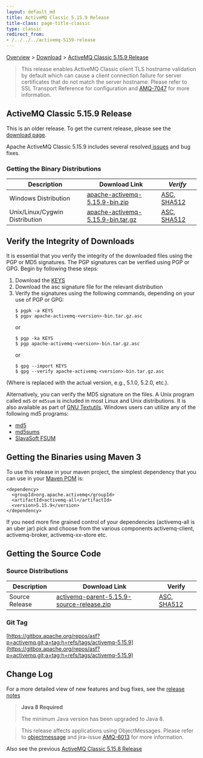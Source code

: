 ```yaml
---
layout: default_md
title: ActiveMQ Classic 5.15.9 Release 
title-class: page-title-classic
type: classic
redirect_from:
- /../../../activemq-5159-release
---
```


[Overview](overview) > [Download](download) > [ActiveMQ Classic 5.15.9 Release](classic-05-15-09)

> This release enables ActiveMQ Classic client TLS hostname validation by default which can cause a client connection failure for server certificates that do not match the server hostname. Please refer to SSL Transport Reference for configuration and [AMQ-7047](https://issues.apache.org/jira/browse/AMQ-7047?src=confmacro) for more information.

ActiveMQ Classic 5.15.9 Release
-----------------------

<div class="alert alert-warning">
  This is an older release. To get the current release, please see the <a href="{{site.baseurl}}/components/classic/download" class="alert-link">download page</a>.
</div>

Apache ActiveMQ Classic 5.15.9 includes several resolved[ issues](https://issues.apache.org/jira/secure/ReleaseNote.jspa?projectId=12311210&version=12344450) and bug fixes.

### Getting the Binary Distributions

Description|Download Link|_Verify_
---|---|---
Windows Distribution|[apache-activemq-5.15.9-bin.zip](https://archive.apache.org/dist/activemq/5.15.9/apache-activemq-5.15.9-bin.zip)|[ASC](https://archive.apache.org/dist/activemq/5.15.9/apache-activemq-5.15.9-bin.zip.asc), [SHA512](https://archive.apache.org/dist/activemq/5.15.9/apache-activemq-5.15.9-bin.zip.sha512)
Unix/Linux/Cygwin Distribution|[apache-activemq-5.15.9-bin.tar.gz](https://archive.apache.org/dist/activemq/5.15.9/apache-activemq-5.15.9-bin.tar.gz)|[ASC](https://www.apache.org/dist/activemq/5.15.9/apache-activemq-5.15.9-bin.tar.gz.asc), [SHA512](https://www.apache.org/dist/activemq/5.15.9/apache-activemq-5.15.9-bin.tar.gz.sha512)

Verify the Integrity of Downloads
---------------------------------

It is essential that you verify the integrity of the downloaded files using the PGP or MD5 signatures. The PGP signatures can be verified using PGP or GPG. Begin by following these steps:

1.  Download the [KEYS](https://downloads.apache.org/activemq/KEYS)
2.  Download the asc signature file for the relevant distribution
3.  Verify the signatures using the following commands, depending on your use of PGP or GPG:
    ```
    $ pgpk -a KEYS
    $ pgpv apache-activemq-<version>-bin.tar.gz.asc
    ```
    or
    ```
    $ pgp -ka KEYS
    $ pgp apache-activemq-<version>-bin.tar.gz.asc
    ```
    or
    ```
    $ gpg --import KEYS
    $ gpg --verify apache-activemq-<version>-bin.tar.gz.asc
    ```

(Where <version> is replaced with the actual version, e.g., 5.1.0, 5.2.0, etc.).

Alternatively, you can verify the MD5 signature on the files. A Unix program called `md5` or `md5sum` is included in most Linux and Unix distributions. It is also available as part of [GNU Textutils](http://www.gnu.org/software/textutils/textutils.html). Windows users can utilize any of the following md5 programs:

*   [md5](http://www.fourmilab.ch/md5/)
*   [md5sums](http://www.pc-tools.net/win32/md5sums/)
*   [SlavaSoft FSUM](http://www.slavasoft.com/fsum/)

Getting the Binaries using Maven 3
----------------------------------

To use this release in your maven project, the simplest dependency that you can use in your [Maven POM](http://maven.apache.org/guides/introduction/introduction-to-the-pom.html) is:
```
<dependency>
  <groupId>org.apache.activemq</groupId>
  <artifactId>activemq-all</artifactId>
  <version>5.15.9</version>
</dependency>
```
If you need more fine grained control of your dependencies (activemq-all is an uber jar) pick and choose from the various components activemq-client, activemq-broker, activemq-xx-store etc.

Getting the Source Code
-----------------------

### Source Distributions

Description|Download Link|Verify
---|---|---
Source Release|[activemq-parent-5.15.9-source-release.zip](https://archive.apache.org/dist/activemq/5.15.9/activemq-parent-5.15.9-source-release.zip)|[ASC](https://archive.apache.org/dist/activemq/5.15.9/activemq-parent-5.15.9-source-release.zip.asc), [SHA512](https://archive.apache.org/dist/activemq/5.15.9/activemq-parent-5.15.9-source-release.zip.sha512)

### Git Tag

[https://gitbox.apache.org/repos/asf?p=activemq.git;a=tag;h=refs/tags/activemq-5.15.9](https://gitbox.apache.org/repos/asf?p=activemq.git;a=tag;h=refs/tags/activemq-5.15.9)

Change Log
----------

For a more detailed view of new features and bug fixes, see the [release notes](https://issues.apache.org/jira/secure/ReleaseNote.jspa?projectId=12311210&version=12344450)

> **Java 8 Required**
> 
> The minimum Java version has been upgraded to Java 8.

> This release affects applications using ObjectMessages. Please refer to [objectmessage](objectmessage) and jira-issue [AMQ-6013](https://issues.apache.org/jira/browse/AMQ-6013) for more information.

Also see the previous [ActiveMQ Classic 5.15.8 Release](classic-05-15-08)
